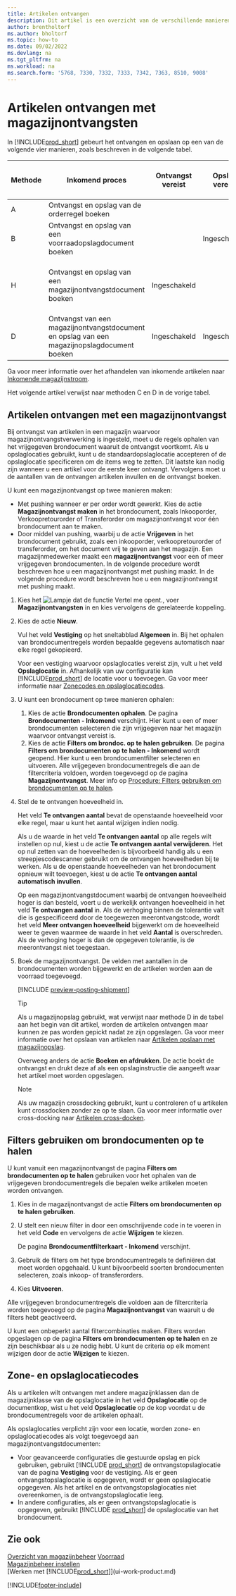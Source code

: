 ```yaml
---
title: Artikelen ontvangen
description: Dit artikel is een overzicht van de verschillende manieren om artikelen in een magazijn te ontvangen met een magazijnontvangst.
author: brentholtorf
ms.author: bholtorf
ms.topic: how-to
ms.date: 09/02/2022
ms.devlang: na
ms.tgt_pltfrm: na
ms.workload: na
ms.search.form: '5768, 7330, 7332, 7333, 7342, 7363, 8510, 9008'
---
```

# <a name="receive-items-with-warehouse-receipts"></a>Artikelen ontvangen met magazijnontvangsten

In [!INCLUDE[prod_short](includes/prod_short.md)] gebeurt het ontvangen en opslaan op een van de volgende vier manieren, zoals beschreven in de volgende tabel.

|Methode|Inkomend proces|Ontvangst vereist|Opslag vereist|Complexiteitsniveau (meer informatie op [Overzicht van magazijnbeheer](design-details-warehouse-management.md))|  
|------------|---------------------|--------------|----------------|------------|  
|A|Ontvangst en opslag van de orderregel boeken|||Geen specifieke magazijnactiviteit.|  
|B|Ontvangst en opslag van een voorraadopslagdocument boeken||Ingeschakeld|Basis: Order voor order|  
|H|Ontvangst en opslag van een magazijnontvangstdocument boeken|Ingeschakeld||Basis: Geconsolideerde boeking voor ontvangen/verzenden voor meerdere orders.|  
|D|Ontvangst van een magazijnontvangstdocument en opslag van een magazijnopslagdocument boeken|Ingeschakeld|Ingeschakeld|Geavanceerd|  

Ga voor meer informatie over het afhandelen van inkomende artikelen naar [Inkomende magazijnstroom](design-details-inbound-warehouse-flow.md).

Het volgende artikel verwijst naar methoden C en D in de vorige tabel.

## <a name="receive-items-with-a-warehouse-receipt"></a>Artikelen ontvangen met een magazijnontvangst

Bij ontvangst van artikelen in een magazijn waarvoor magazijnontvangstverwerking is ingesteld, moet u de regels ophalen van het vrijgegeven brondocument waaruit de ontvangst voortkomt. Als u opslaglocaties gebruikt, kunt u de standaardopslaglocatie accepteren of de opslaglocatie specificeren om de items weg te zetten. Dit laatste kan nodig zijn wanneer u een artikel voor de eerste keer ontvangt. Vervolgens moet u de aantallen van de ontvangen artikelen invullen en de ontvangst boeken.  

U kunt een magazijnontvangst op twee manieren maken:

* Met pushing wanneer er per order wordt gewerkt. Kies de actie **Magazijnontvangst maken** in het brondocument, zoals Inkooporder, Verkoopretourorder of Transferorder om magazijnontvangst voor één brondocument aan te maken.
* Door middel van pushing, waarbij u de actie **Vrijgeven** in het brondocument gebruikt, zoals een inkooporder, verkoopretourorder of transferorder, om het document vrij te geven aan het magazijn. Een magazijnmedewerker maakt een **magazijnontvangst** voor een of meer vrijgegeven brondocumenten. In de volgende procedure wordt beschreven hoe u een magazijnontvangst met pushing maakt. In de volgende procedure wordt beschreven hoe u een magazijnontvangst met pushing maakt.

1. Kies het ![Lampje dat de functie Vertel me opent.](media/ui-search/search_small.png "Vertel me wat u wilt doen"), voer **Magazijnontvangsten** in en kies vervolgens de gerelateerde koppeling.  
2. Kies de actie **Nieuw**.  

    Vul het veld **Vestiging** op het sneltabblad **Algemeen** in. Bij het ophalen van brondocumentregels worden bepaalde gegevens automatisch naar elke regel gekopieerd.

    Voor een vestiging waarvoor opslaglocaties vereist zijn, vult u het veld **Opslaglocatie** in. Afhankelijk van uw configuratie kan [!INCLUDE[prod_short](includes/prod_short.md)] de locatie voor u toevoegen. Ga voor meer informatie naar [Zonecodes en opslaglocatiecodes](warehouse-how-receive-items.md#zone-and-bin-codes).  

3. U kunt een brondocument op twee manieren ophalen:

    1. Kies de actie **Brondocumenten ophalen**. De pagina **Brondocumenten - Inkomend** verschijnt. Hier kunt u een of meer brondocumenten selecteren die zijn vrijgegeven naar het magazijn waarvoor ontvangst vereist is.
    2. Kies de actie **Filters om brondoc. op te halen gebruiken**. De pagina **Filters om brondocumenten op te halen - Inkomend** wordt geopend. Hier kunt u een brondocumentfilter selecteren en uitvoeren. Alle vrijgegeven brondocumentregels die aan de filtercriteria voldoen, worden toegevoegd op de pagina **Magazijnontvangst**. Meer info op [Procedure: Filters gebruiken om brondocumenten op te halen](warehouse-how-receive-items.md#how-to-use-filters-to-get-source-documents).

4. Stel de te ontvangen hoeveelheid in.

    Het veld **Te ontvangen aantal** bevat de openstaande hoeveelheid voor elke regel, maar u kunt het aantal wijzigen indien nodig. 

    Als u de waarde in het veld **Te ontvangen aantal** op alle regels wilt instellen op nul, kiest u de actie **Te ontvangen aantal verwijderen**. Het op nul zetten van de hoeveelheden is bijvoorbeeld handig als u een streepjescodescanner gebruikt om de ontvangen hoeveelheden bij te werken. Als u de openstaande hoeveelheden van het brondocument opnieuw wilt toevoegen, kiest u de actie **Te ontvangen aantal automatisch invullen**.  

    Op een magazijnontvangstdocument waarbij de ontvangen hoeveelheid hoger is dan besteld, voert u de werkelijk ontvangen hoeveelheid in het veld **Te ontvangen aantal** in. Als de verhoging binnen de tolerantie valt die is gespecificeerd door de toegewezen meerontvangstcode, wordt het veld **Meer ontvangen hoeveelheid** bijgewerkt om de hoeveelheid weer te geven waarmee de waarde in het veld **Aantal** is overschreden. Als de verhoging hoger is dan de opgegeven tolerantie, is de meerontvangst niet toegestaan.

5. Boek de magazijnontvangst. De velden met aantallen in de brondocumenten worden bijgewerkt en de artikelen worden aan de voorraad toegevoegd.  

    [!INCLUDE [preview-posting-shipment](includes/preview-posting-shipment.md)]

    > [!TIP]
    > Als u magazijnopslag gebruikt, wat verwijst naar methode D in de tabel aan het begin van dit artikel, worden de artikelen ontvangen maar kunnen ze pas worden gepickt nadat ze zijn opgeslagen. Ga voor meer informatie over het opslaan van artikelen naar [Artikelen opslaan met magazijnopslag](warehouse-how-to-put-items-away-with-warehouse-put-aways.md).
    >
    > Overweeg anders de actie **Boeken en afdrukken**. De actie boekt de ontvangst en drukt deze af als een opslaginstructie die aangeeft waar het artikel moet worden opgeslagen.

    > [!NOTE]  
    > Als uw magazijn crossdocking gebruikt, kunt u controleren of u artikelen kunt crossdocken zonder ze op te slaan. Ga voor meer informatie over cross-docking naar [Artikelen cross-docken](warehouse-how-to-cross-dock-items.md).

## <a name="how-to-use-filters-to-get-source-documents"></a>Filters gebruiken om brondocumenten op te halen

U kunt vanuit een magazijnontvangst de pagina **Filters om brondocumenten op te halen** gebruiken voor het ophalen van de vrijgegeven brondocumentregels die bepalen welke artikelen moeten worden ontvangen.

1. Kies in de magazijnontvangst de actie **Filters om brondocumenten op te halen gebruiken**.
2. U stelt een nieuw filter in door een omschrijvende code in te voeren in het veld **Code** en vervolgens de actie **Wijzigen** te kiezen.

    De pagina **Brondocumentfilterkaart - Inkomend** verschijnt.

3. Gebruik de filters om het type brondocumentregels te definiëren dat moet worden opgehaald. U kunt bijvoorbeeld soorten brondocumenten selecteren, zoals inkoop- of transferorders.
4. Kies **Uitvoeren**.  

Alle vrijgegeven brondocumentregels die voldoen aan de filtercriteria worden toegevoegd op de pagina **Magazijnontvangst** van waaruit u de filters hebt geactiveerd.

U kunt een onbeperkt aantal filtercombinaties maken. Filters worden opgeslagen op de pagina **Filters om brondocumenten op te halen** en ze zijn beschikbaar als u ze nodig hebt. U kunt de criteria op elk moment wijzigen door de actie **Wijzigen** te kiezen.

## <a name="zone-and-bin-codes"></a>Zone- en opslaglocatiecodes

Als u artikelen wilt ontvangen met andere magazijnklassen dan de magazijnklasse van de opslaglocatie in het veld **Opslaglocatie** op de documentkop, wist u het veld **Opslaglocatie** op de kop voordat u de brondocumentregels voor de artikelen ophaalt.  
<!-- TBD, table with comparison of various options-->

Als opslaglocaties verplicht zijn voor een locatie, worden zone- en opslaglocatiecodes als volgt toegevoegd aan magazijnontvangstdocumenten:

* Voor geavanceerde configuraties die gestuurde opslag en pick gebruiken, gebruikt [!INCLUDE [prod_short](includes/prod_short.md)] de ontvangstopslaglocatie van de pagina **Vestiging** voor de vestiging. Als er geen ontvangstopslaglocatie is opgegeven, wordt er geen opslaglocatie opgegeven. Als het artikel en de ontvangstopslaglocaties niet overeenkomen, is de ontvangstopslaglocatie leeg.
* In andere configuraties, als er geen ontvangstopslaglocatie is opgegeven, gebruikt [!INCLUDE [prod_short](includes/prod_short.md)] de opslaglocatie van het brondocument.

## <a name="see-also"></a>Zie ook

[Overzicht van magazijnbeheer](design-details-warehouse-management.md)
[Voorraad](inventory-manage-inventory.md)  
[Magazijnbeheer instellen](warehouse-setup-warehouse.md)  
[Werken met [!INCLUDE[prod_short](includes/prod_short.md)]](ui-work-product.md)  

[!INCLUDE[footer-include](includes/footer-banner.md)]
